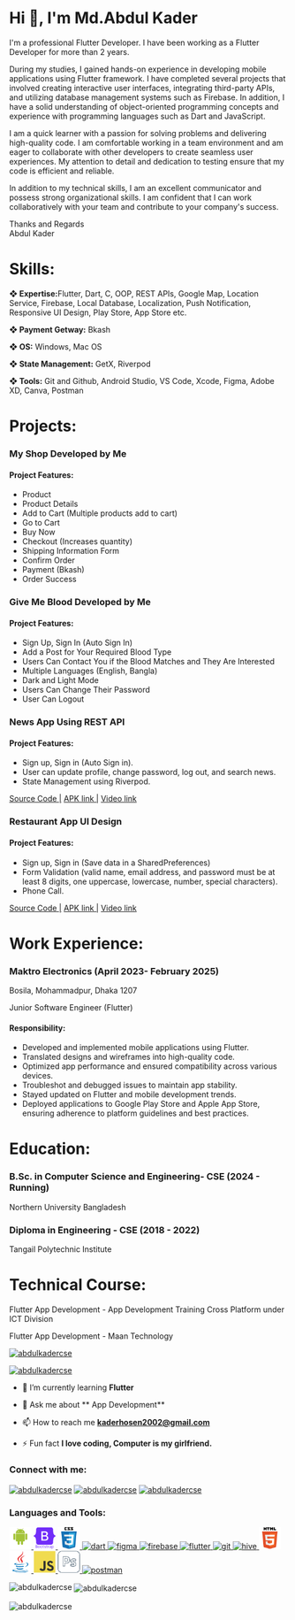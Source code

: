 <h1 align="left">Hi 👋, I'm Md.Abdul Kader</h1>
<p align="left">I'm a professional Flutter Developer. I have been working as a Flutter Developer for more than 2 years.

During my studies, I gained hands-on experience in developing mobile applications using Flutter framework. I have completed several projects that involved creating interactive user interfaces, integrating third-party APIs, and utilizing database management systems such as Firebase. In addition, I have a solid understanding of object-oriented programming concepts and experience with programming languages such as Dart and JavaScript.

I am a quick learner with a passion for solving problems and delivering high-quality code. I am comfortable working in a team environment and am eager to collaborate with other developers to create seamless user experiences. My attention to detail and dedication to testing ensure that my code is efficient and reliable.

In addition to my technical skills, I am an excellent communicator and possess strong organizational skills. I am confident that I can work collaboratively with your team and contribute to your company's success.

Thanks and Regards</br>
Abdul Kader
</p>

<h1 align="left">Skills:</h1>
<p> <b>❖ Expertise:</b>Flutter, Dart, C, OOP, REST APIs, Google Map, Location Service, Firebase, Local Database, Localization, Push Notification, Responsive UI Design, Play Store, App Store etc.</p>
<p> <b>❖ Payment Getway:</b> Bkash</p>
<p> <b>❖ OS:</b> Windows, Mac OS</p>
<p> <b>❖ State Management:</b> GetX, Riverpod</p>
<p> <b>❖ Tools:</b> Git and Github, Android Studio, VS Code, Xcode, Figma, Adobe XD, Canva, Postman</p>


<h1 align="left">Projects:</h1>

<h3>My Shop Developed by Me</h3>
<h4>Project Features:</h4>
<ul>
  <li>Product</li>
  <li>Product Details</li>
  <li>Add to Cart (Multiple products add to cart)</li>
  <li>Go to Cart</li>
  <li>Buy Now</li>
  <li>Checkout (Increases quantity)</li>
  <li>Shipping Information Form</li>
  <li>Confirm Order</li>
  <li>Payment (Bkash)</li>
  <li>Order Success</li>
</ul>

<h3>Give Me Blood Developed by Me</h3>
<h4>Project Features:</h4>
<ul>
  <li>Sign Up, Sign In (Auto Sign In)</li>
  <li>Add a Post for Your Required Blood Type</li>
  <li>Users Can Contact You if the Blood Matches and They Are Interested</li>
  <li>Multiple Languages (English, Bangla)</li>
  <li>Dark and Light Mode</li>
  <li>Users Can Change Their Password</li>
  <li>User Can Logout</li>
</ul>

<h3>News App Using REST API</h3>
<h4>Project Features:</h4>
<ul>
  <li>Sign up, Sign in (Auto Sign in).</li>
  <li>User can update profile, change password, log out, and search news.</li>
  <li>State Management using Riverpod.</li>
</ul>
<p align="left">
<a href="https://github.com/abdulkadercse/news-app-with-api" target="blank">Source Code |</a>
<a href="https://docs.google.com/document/d/1LujApNrxS55cUdMFgN3SLj_4P54YMMAz2ySuZdDJCa4/edit?usp=sharing" target="blank">APK link |</a>
<a href="https://docs.google.com/document/d/1LujApNrxS55cUdMFgN3SLj_4P54YMMAz2ySuZdDJCa4/edit?usp=sharing" target="blank">Video link</a>
</p>

<h3>Restaurant App UI Design</h3>
<h4>Project Features:</h4>
<ul>
  <li>Sign up, Sign in (Save data in a SharedPreferences)</li>
  <li>Form Validation (valid name, email address, and password must be at least 8 digits, one uppercase, lowercase, number, special characters).</li>
  <li>Phone Call.</li>
</ul>

<p align="left">
<a href="https://github.com/abdulkadercse/restaurant_app" target="blank">Source Code |</a>
<a href="https://docs.google.com/document/d/1LujApNrxS55cUdMFgN3SLj_4P54YMMAz2ySuZdDJCa4/edit?usp=sharing" target="blank">APK link |</a>
<a href="https://docs.google.com/document/d/1LujApNrxS55cUdMFgN3SLj_4P54YMMAz2ySuZdDJCa4/edit?usp=sharing" target="blank">Video link</a>
</p>

<h1 align="left">Work Experience:</h1>
<h3>Maktro Electronics (April 2023- February 2025)</h3>
<p>Bosila, Mohammadpur, Dhaka 1207</p>
<p>Junior Software Engineer (Flutter)</p>
<h4>Responsibility:</h4>
<ul>
  <li>Developed and implemented mobile applications using Flutter.</li>
  <li>Translated designs and wireframes into high-quality code.</li>
  <li>Optimized app performance and ensured compatibility across various devices.</li>
  <li>Troubleshot and debugged issues to maintain app stability.</li>
  <li>Stayed updated on Flutter and mobile development trends.</li>
  <li>Deployed applications to Google Play Store and Apple App Store, ensuring adherence to platform guidelines and best practices.</li>
</ul>

<h1 align="left">Education:</h1>
<h3>B.Sc. in Computer Science and Engineering- CSE (2024 - Running)</h3>
<p>Northern University Bangladesh</p>
<h3>Diploma in Engineering - CSE (2018 - 2022)</h3>
<p>Tangail Polytechnic Institute</p>

<h1 align="left">Technical Course:</h1>
<p>Flutter App Development - App Development Training Cross Platform under ICT Division</p>
<p>Flutter App Development - Maan Technology</p>

<p align="left"> <a href="https://github.com/ryo-ma/github-profile-trophy"><img src="https://github-profile-trophy.vercel.app/?username=abdulkadercse" alt="abdulkadercse" /></a> </p>

<p align="left"> <a href="https://twitter.com/abdulkadercse" target="blank"><img src="https://img.shields.io/twitter/follow/abdulkadercse?logo=twitter&style=for-the-badge" alt="abdulkadercse" /></a> </p>

- 🌱 I’m currently learning **Flutter**

- 💬 Ask me about ** App Development**

- 📫 How to reach me **kaderhosen2002@gmail.com**

- ⚡ Fun fact **I love coding, Computer is my girlfriend.**

<h3 align="left">Connect with me:</h3>
<p align="left">
<a href="https://twitter.com/abdulkadercse" target="blank"><img align="center" src="https://raw.githubusercontent.com/rahuldkjain/github-profile-readme-generator/master/src/images/icons/Social/twitter.svg" alt="abdulkadercse" height="30" width="40" /></a>
<a href="https://linkedin.com/in/abdulkadercse" target="blank"><img align="center" src="https://raw.githubusercontent.com/rahuldkjain/github-profile-readme-generator/master/src/images/icons/Social/linked-in-alt.svg" alt="abdulkadercse" height="30" width="40" /></a>
<a href="https://fb.com/abdulkadercse" target="blank"><img align="center" src="https://raw.githubusercontent.com/rahuldkjain/github-profile-readme-generator/master/src/images/icons/Social/facebook.svg" alt="abdulkadercse" height="30" width="40" /></a>
</p>

<h3 align="left">Languages and Tools:</h3>
<p align="left"> <a href="https://developer.android.com" target="_blank" rel="noreferrer"> <img src="https://raw.githubusercontent.com/devicons/devicon/master/icons/android/android-original-wordmark.svg" alt="android" width="40" height="40"/> </a> <a href="https://getbootstrap.com" target="_blank" rel="noreferrer"> <img src="https://raw.githubusercontent.com/devicons/devicon/master/icons/bootstrap/bootstrap-plain-wordmark.svg" alt="bootstrap" width="40" height="40"/> </a> <a href="https://www.w3schools.com/css/" target="_blank" rel="noreferrer"> <img src="https://raw.githubusercontent.com/devicons/devicon/master/icons/css3/css3-original-wordmark.svg" alt="css3" width="40" height="40"/> </a> <a href="https://dart.dev" target="_blank" rel="noreferrer"> <img src="https://www.vectorlogo.zone/logos/dartlang/dartlang-icon.svg" alt="dart" width="40" height="40"/> </a> <a href="https://www.figma.com/" target="_blank" rel="noreferrer"> <img src="https://www.vectorlogo.zone/logos/figma/figma-icon.svg" alt="figma" width="40" height="40"/> </a> <a href="https://firebase.google.com/" target="_blank" rel="noreferrer"> <img src="https://www.vectorlogo.zone/logos/firebase/firebase-icon.svg" alt="firebase" width="40" height="40"/> </a> <a href="https://flutter.dev" target="_blank" rel="noreferrer"> <img src="https://www.vectorlogo.zone/logos/flutterio/flutterio-icon.svg" alt="flutter" width="40" height="40"/> </a> <a href="https://git-scm.com/" target="_blank" rel="noreferrer"> <img src="https://www.vectorlogo.zone/logos/git-scm/git-scm-icon.svg" alt="git" width="40" height="40"/> </a> <a href="https://hive.apache.org/" target="_blank" rel="noreferrer"> <img src="https://www.vectorlogo.zone/logos/apache_hive/apache_hive-icon.svg" alt="hive" width="40" height="40"/> </a> <a href="https://www.w3.org/html/" target="_blank" rel="noreferrer"> <img src="https://raw.githubusercontent.com/devicons/devicon/master/icons/html5/html5-original-wordmark.svg" alt="html5" width="40" height="40"/> </a> <a href="https://www.java.com" target="_blank" rel="noreferrer"> <img src="https://raw.githubusercontent.com/devicons/devicon/master/icons/java/java-original.svg" alt="java" width="40" height="40"/> </a> <a href="https://developer.mozilla.org/en-US/docs/Web/JavaScript" target="_blank" rel="noreferrer"> <img src="https://raw.githubusercontent.com/devicons/devicon/master/icons/javascript/javascript-original.svg" alt="javascript" width="40" height="40"/> </a> <a href="https://www.photoshop.com/en" target="_blank" rel="noreferrer"> <img src="https://raw.githubusercontent.com/devicons/devicon/master/icons/photoshop/photoshop-line.svg" alt="photoshop" width="40" height="40"/> </a> <a href="https://postman.com" target="_blank" rel="noreferrer"> <img src="https://www.vectorlogo.zone/logos/getpostman/getpostman-icon.svg" alt="postman" width="40" height="40"/> </a> </p>

<p><img align="left" src="https://github-readme-stats.vercel.app/api/top-langs?username=abdulkadercse&show_icons=true&locale=en&layout=compact" alt="abdulkadercse" /></p>

<p>&nbsp;<img align="center" src="https://github-readme-stats.vercel.app/api?username=abdulkadercse&show_icons=true&locale=en" alt="abdulkadercse" /></p>

<p><img align="center" src="https://github-readme-streak-stats.herokuapp.com/?user=abdulkadercse&" alt="abdulkadercse" /></p>

